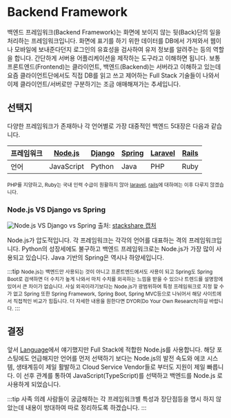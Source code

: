 # Backend Framework

백엔드 프레임워크(Backend Framework)는 화면에 보이지 않는 뒷(Back)단의 일을 처리하는 프레임워크입니다. 화면에 표기를 하기 위한 데이터를 DB에서 가져와서 웹이나 모바일에 보내준다던지 로그인의 유효성을 검사하여 유저 정보를 알려주는 등의 역할을 합니다. 간단하게 서버용 어플리케이션을 제작하는 도구라고 이해하면 됩니다. 보통 프론트엔드(Frontend)는 클라이언트, 백엔드(Backend)는 서버라고 이해하고 있는데 요즘 클라이언트단에서도 직접 DB를 읽고 쓰고 제어하는 Full Stack 기술들이 나와서 이제 클라이언트/서버로만 구분하기는 조금 애매해져가는 추세입니다.

## 선택지

다양한 프레임워크가 존재하나 각 언어별로 가장 대중적인 백엔드 5대장은 다음과 같습니다.

| 프레임워크 | [Node.js](https://nodejs.org/) | [Django](https://www.djangoproject.com/) | [Spring](https://spring.io/) | [Laravel](https://laravel.com/) | [Rails](https://rubyonrails.org/) |
| --- | --- | --- | --- | --- | --- |
| 언어 | JavaScript | Python | Java | PHP | Ruby |

<small>PHP를 지양하고, Ruby는 국내 인력 수급이 원활하지 않아 [laravel](https://laravel.com/), [rails](https://rubyonrails.org/)에 대하여는 이후 다루지 않겠습니다.</small>

### Node.js VS Django vs Spring

![Node.js VS Django vs Spring](/img/wedev/node-django-spring.png)
<span class="ref">출처: [stackshare 캡처](https://stackshare.io/stackups/nodejs-vs-django-vs-spring)</span>

Node.js가 압도적입니다. 각 프레임워크는 각각의 언어를 대표하는 격의 프레임워크입니다. Python의 성장세에도 불구하고 백엔드 프레임워크로는 Node.js가 가장 많이 사용되고 있습니다. Java 기반의 Spring은 역시나 하양세입니다.

:::tip
<small>
Node.js는 백엔드만 사용되는 것이 아니고 프론트엔드에서도 사용이 되고 Spring도 Spring Boot로 검색하면 더 수치가 높게 나와서 마치 수치를 외곡하는 느낌을 받을 수 있으나 트렌드를 설명함에 있어서 큰 차이가 없습니다. 사실 외곡이라기보다는 Node.js가 광범위하여 특정 프레임워크로 지정 할 수가 없고 Spring 또한 Spring Framework, Spring Boot, Spring MVC등으로 나뉘어서 해당 사이트에서 직접적인 비교가 힘듭니다. 더 자세한 내용을 원한다면 DYOR(Do Your Own Research)하길 바랍니다.
</small>
:::


## 결정

앞서 [Language](/wedev/language/)에서 얘기했지만 Full Stack에 적합한 Node.js를 사용합니다. 해당 포스팅에도 언급해지만 언어를 먼저 선택하기 보다는 Node.js의 발전 속도와 에코 시스템, 생태계등이 제일 활발하고 Cloud Service Vendor들로 부터도 지원이 제일 빠릅니다. 이 선후 관계를 통하여 JavaScript(TypeScript)를 선택하고 백엔드를 Node.js 로 사용하게 되었습니다.

:::tip 사족
의례 사람들이 궁금해하는 각 프레임워크별 특성과 장단점등을 명시 하지 않았는데 내용이 방대하여 따로 정리하도록 하겠습니다.
:::
